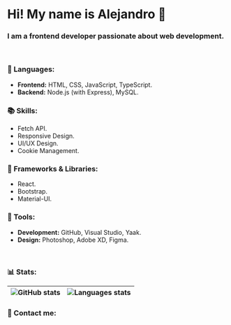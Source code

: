 # Hi! My name is Alejandro 👋
### I am a frontend developer passionate about web development.

<br>

### 🦄 Languages:  
- **Frontend:** HTML, CSS, JavaScript, TypeScript.  
- **Backend:** Node.js (with Express), MySQL.

### 📚 Skills:  
- Fetch API.  
- Responsive Design.  
- UI/UX Design.  
- Cookie Management.  


### 🚀 Frameworks & Libraries:  
- React.  
- Bootstrap.  
- Material-UI.  

### 💼 Tools:  
- **Development:** GitHub, Visual Studio, Yaak.  
- **Design:** Photoshop, Adobe XD, Figma.

<br>

### 📊 Stats:  

| ![GitHub stats](https://github-readme-stats.vercel.app/api?username=aleotinano&show_icons=true&theme=radical) | ![Languages stats](https://github-readme-stats.vercel.app/api/top-langs/?username=aleotinano&layout=compact&theme=radical) |
|:---:|:---:|




### 💌 Contact me:
